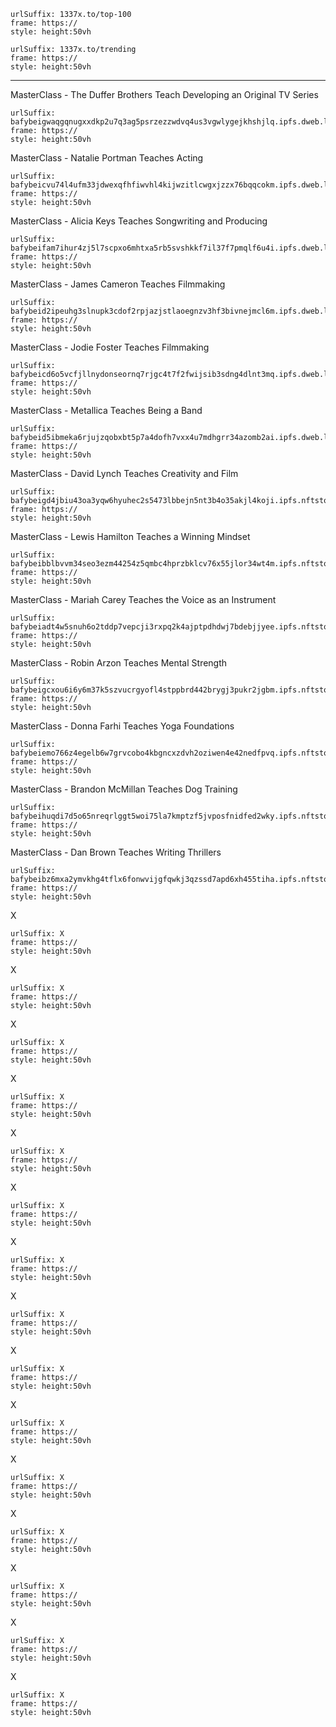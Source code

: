 ```custom-frames
urlSuffix: 1337x.to/top-100
frame: https://
style: height:50vh
```

```custom-frames
urlSuffix: 1337x.to/trending
frame: https://
style: height:50vh
```

---

MasterClass - The Duffer Brothers Teach Developing an Original TV Series

```custom-frames
urlSuffix: bafybeigwaqgqnugxxdkp2u7q3ag5psrzezzwdvq4us3vgwlygejkhshjlq.ipfs.dweb.link
frame: https://
style: height:50vh
```

MasterClass - Natalie Portman Teaches Acting

```custom-frames
urlSuffix: bafybeicvu74l4ufm33jdwexqfhfiwvhl4kijwzitlcwgxjzzx76bqqcokm.ipfs.dweb.link
frame: https://
style: height:50vh
```

MasterClass - Alicia Keys Teaches Songwriting and Producing

```custom-frames
urlSuffix: bafybeifam7ihur4zj5l7scpxo6mhtxa5rb5svshkkf7il37f7pmqlf6u4i.ipfs.dweb.link
frame: https://
style: height:50vh
```

MasterClass - James Cameron Teaches Filmmaking

```custom-frames
urlSuffix: bafybeid2ipeuhg3slnupk3cdof2rpjazjstlaoegnzv3hf3bivnejmcl6m.ipfs.dweb.link
frame: https://
style: height:50vh
```

MasterClass - Jodie Foster Teaches Filmmaking

```custom-frames
urlSuffix: bafybeicd6o5vcfjllnydonseornq7rjgc4t7f2fwijsib3sdng4dlnt3mq.ipfs.dweb.link
frame: https://
style: height:50vh
```

MasterClass - Metallica Teaches Being a Band

```custom-frames
urlSuffix: bafybeid5ibmeka6rjujzqobxbt5p7a4dofh7vxx4u7mdhgrr34azomb2ai.ipfs.dweb.link
frame: https://
style: height:50vh
```

MasterClass - David Lynch Teaches Creativity and Film

```custom-frames
urlSuffix: bafybeigd4jbiu43oa3yqw6hyuhec2s5473lbbejn5nt3b4o35akjl4koji.ipfs.nftstorage.link
frame: https://
style: height:50vh
```

MasterClass - Lewis Hamilton Teaches a Winning Mindset

```custom-frames
urlSuffix: bafybeibblbvvm34seo3ezm44254z5qmbc4hprzbklcv76x55jlor34wt4m.ipfs.nftstorage.link
frame: https://
style: height:50vh
```

MasterClass - Mariah Carey Teaches the Voice as an Instrument

```custom-frames
urlSuffix: bafybeiadt4w5snuh6o2tddp7vepcji3rxpq2k4ajptpdhdwj7bdebjjyee.ipfs.nftstorage.link
frame: https://
style: height:50vh
```

MasterClass - Robin Arzon Teaches Mental Strength

```custom-frames
urlSuffix: bafybeigcxou6i6y6m37k5szvucrgyofl4stppbrd442brygj3pukr2jgbm.ipfs.nftstorage.link
frame: https://
style: height:50vh
```

MasterClass - Donna Farhi Teaches Yoga Foundations

```custom-frames
urlSuffix: bafybeiemo766z4egelb6w7grvcobo4kbgncxzdvh2oziwen4e42nedfpvq.ipfs.nftstorage.link
frame: https://
style: height:50vh
```

MasterClass - Brandon McMillan Teaches Dog Training

```custom-frames
urlSuffix: bafybeihuqdi7d5o65nreqrlggt5woi75la7kmptzf5jvposfnidfed2wky.ipfs.nftstorage.link
frame: https://
style: height:50vh
```

MasterClass - Dan Brown Teaches Writing Thrillers

```custom-frames
urlSuffix: bafybeibz6mxa2ymvkhg4tflx6fonwvijgfqwkj3qzssd7apd6xh455tiha.ipfs.nftstorage.link
frame: https://
style: height:50vh
```

X

```custom-frames
urlSuffix: X
frame: https://
style: height:50vh
```

X

```custom-frames
urlSuffix: X
frame: https://
style: height:50vh
```

X

```custom-frames
urlSuffix: X
frame: https://
style: height:50vh
```

X

```custom-frames
urlSuffix: X
frame: https://
style: height:50vh
```

X

```custom-frames
urlSuffix: X
frame: https://
style: height:50vh
```

X

```custom-frames
urlSuffix: X
frame: https://
style: height:50vh
```

X

```custom-frames
urlSuffix: X
frame: https://
style: height:50vh
```

X

```custom-frames
urlSuffix: X
frame: https://
style: height:50vh
```

X

```custom-frames
urlSuffix: X
frame: https://
style: height:50vh
```

X

```custom-frames
urlSuffix: X
frame: https://
style: height:50vh
```

X

```custom-frames
urlSuffix: X
frame: https://
style: height:50vh
```

X

```custom-frames
urlSuffix: X
frame: https://
style: height:50vh
```

X

```custom-frames
urlSuffix: X
frame: https://
style: height:50vh
```

X

```custom-frames
urlSuffix: X
frame: https://
style: height:50vh
```

X

```custom-frames
urlSuffix: X
frame: https://
style: height:50vh
```
